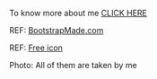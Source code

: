 To know more about me [CLICK HERE](https://luhsuan24.github.io/)

REF: [BootstrapMade.com](https://bootstrapmade.com/laura-free-creative-bootstrap-theme/)

REF: [Free icon](https://www.iconfinder.com/)

Photo: All of them are taken by me
